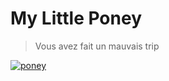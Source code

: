 # My Little Poney
> Vous avez fait un mauvais trip

[![poney](https://www.squarepalace.com/sites/default/files/actualites/5473/5473.png)]()

